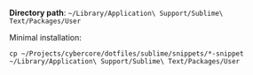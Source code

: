 **Directory path**: `~/Library/Application\ Support/Sublime\ Text/Packages/User`

Minimal installation:

```shell
cp ~/Projects/cybercore/dotfiles/sublime/snippets/*-snippet ~/Library/Application\ Support/Sublime\ Text/Packages/User
```
